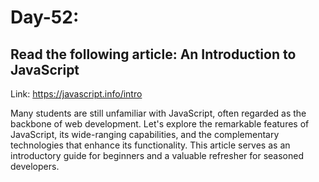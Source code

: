 

# Day-52: 


## Read the following article: An Introduction to JavaScript

Link: https://javascript.info/intro


Many students are still unfamiliar with JavaScript, often regarded as the backbone of web development. Let's explore the remarkable features of JavaScript, its wide-ranging capabilities, and the complementary technologies that enhance its functionality. This article serves as an introductory guide for beginners and a valuable refresher for seasoned developers.
